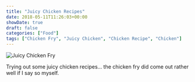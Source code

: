 ```yaml
---
title: "Juicy Chicken Recipes"
date: 2018-05-11T11:26:03+00:00
showDate: true
draft: false
categories: ["Food"]
tags: ["Chicken Fry", "Juicy Chicken", "Chicken Recipe", "Chicken"]
---
```


![Juicy Chicken Fry](https://res.cloudinary.com/abraham/image/upload/v1528457976/IMG_20180511_143754.jpg "Juicy Chicken Fry")

Trying out some juicy chicken recipes… the chicken fry did come out rather well if I say so myself.